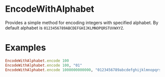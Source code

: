 # EncodeWithAlphabet

Provides a simple method for encoding integers with specified alphabet.
By default alphabet is `0123456789ABCDEFGHIJKLMNOPQRSTUVWXYZ`.


# Examples

```ruby
EncodeWithAlphabet.encode 100                                                                             #=> "2S"
EncodeWithAlphabet.encode 100, "01"                                                                       #=> "1100100"
EncodeWithAlphabet.encode 1000000000000, "0123456789abcdefghijklmnopqrstuvwxyzABCDEFGHIJKLMNOPQRSTUVWXYZ" #=> "hBxM5A4"
```
